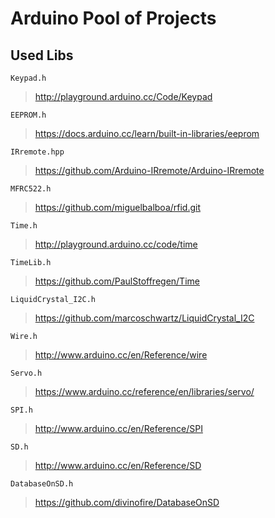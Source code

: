 # Arduino Pool of Projects

## Used Libs 

`Keypad.h`
>http://playground.arduino.cc/Code/Keypad

`EEPROM.h`
>https://docs.arduino.cc/learn/built-in-libraries/eeprom

`IRremote.hpp`
>https://github.com/Arduino-IRremote/Arduino-IRremote

`MFRC522.h`
>https://github.com/miguelbalboa/rfid.git

`Time.h`
>http://playground.arduino.cc/code/time

`TimeLib.h`
>https://github.com/PaulStoffregen/Time

`LiquidCrystal_I2C.h`
>https://github.com/marcoschwartz/LiquidCrystal_I2C

`Wire.h`
>http://www.arduino.cc/en/Reference/wire

`Servo.h`
>https://www.arduino.cc/reference/en/libraries/servo/

`SPI.h`
>http://www.arduino.cc/en/Reference/SPI

`SD.h`
>http://www.arduino.cc/en/Reference/SD

`DatabaseOnSD.h`
>https://github.com/divinofire/DatabaseOnSD

